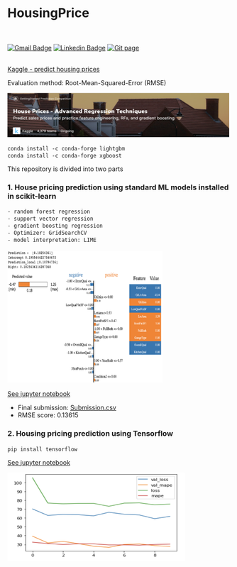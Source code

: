 # HousingPrice
<br></br>
[![Gmail Badge](https://img.shields.io/badge/Gmail-d14836?style=flat-square&logo=Gmail&logoColor=white&link=mailto:reejugn.kim@gmail.com)](mailto:reejung.kim@gmail.com) 
[![Linkedin Badge](https://img.shields.io/badge/-LinkedIn-blue?style=flat-square&logo=Linkedin&logoColor=white&link=www.linkedin.com/in/reejungkim/)](https://www.linkedin.com/in/reejungkim/) 
[![Git page](http://img.shields.io/badge/-Portfolio-black?style=flat-square&logo=github&link=https://reejungkim.github.io/)](https://reejungkim.github.io/)
<br></br>

[Kaggle - predict housing prices](https://www.kaggle.com/c/house-prices-advanced-regression-techniques/overview)

Evaluation method: Root-Mean-Squared-Error (RMSE)


<img src="img/kaggle.png" height="100" width="500">


```
conda install -c conda-forge lightgbm 
conda install -c conda-forge xgboost
```

This repository is divided into two parts

### 1. House pricing prediction using standard ML models installed in scikit-learn
    - random forest regression
    - support vector regression
    - gradient boosting regression
    - Optimizer: GridSearchCV
    - model interpretation: LIME
  <img src='img/lime_img.png' height='300' width='350'>
   
    
  [See jupyter notebook](Kaggle%20-%20House%20Prices%20ML.ipynb)
   
   - Final submission:  [Submission.csv](https://raw.githubusercontent.com/reejungkim/HousingPrice/master/submission.csv)
   - RMSE score: 0.13615


### 2. Housing pricing prediction using Tensorflow


```
pip install tensorflow
```

  [See jupyter notebook](Boston%20housing%20price%20using%20tensorflow.ipynb)
  
<img src="img/learning_rate.png" height="200" width="400">
